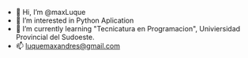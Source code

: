 - 👋 Hi, I’m @maxLuque
- 👀 I’m interested in Python Aplication
- 🌱 I’m currently learning "Tecnicatura en Programacion", Univiersidad Provincial del Sudoeste.
- 📫 luquemaxandres@gmail.com
